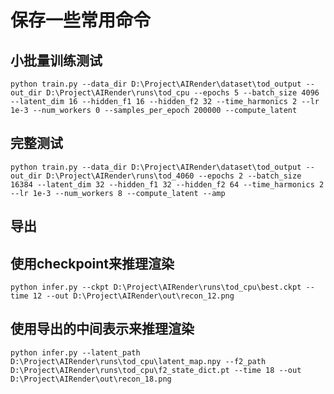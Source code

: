 # 保存一些常用命令

## 小批量训练测试
`python train.py --data_dir D:\Project\AIRender\dataset\tod_output --out_dir D:\Project\AIRender\runs\tod_cpu --epochs 5 --batch_size 4096 --latent_dim 16 --hidden_f1 16 --hidden_f2 32 --time_harmonics 2 --lr 1e-3 --num_workers 0 --samples_per_epoch 200000 --compute_latent`

## 完整测试
`python train.py --data_dir D:\Project\AIRender\dataset\tod_output --out_dir D:\Project\AIRender\runs\tod_4060 --epochs 2 --batch_size 16384 --latent_dim 32 --hidden_f1 32 --hidden_f2 64 --time_harmonics 2 --lr 1e-3 --num_workers 8 --compute_latent --amp`

## 导出

## 使用checkpoint来推理渲染
`python infer.py --ckpt D:\Project\AIRender\runs\tod_cpu\best.ckpt --time 12 --out D:\Project\AIRender\out\recon_12.png`

## 使用导出的中间表示来推理渲染
`python infer.py --latent_path D:\Project\AIRender\runs\tod_cpu\latent_map.npy --f2_path D:\Project\AIRender\runs\tod_cpu\f2_state_dict.pt --time 18 --out D:\Project\AIRender\out\recon_18.png`